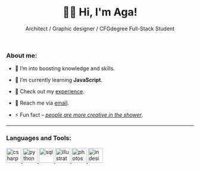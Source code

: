 <h1 align="center">👋🏻 Hi, I'm Aga!  </h1>
<p align="center">Architect / Graphic designer / CFGdegree Full-Stack Student</p><br>

<h3 align="left">About me:</h3>

- 🔭 I’m into boosting knowledge and skills.

- 🌱 I’m currently learning **JavaScript**.

- 📄 Check out my [experience](https://www.linkedin.com/in/agnieszka-thiel/).

- 💬 Reach me via [email](mailto:ag.thiel.arc@gmail.com?subject=[GitHub]%20Outreach).

- ⚡ Fun fact – <ins>*people are more creative in the shower*</ins>.

<!--<h3 align="left">Connect with me:</h3>
<p align="left">
<a href="https://discord.gg/Aga#4386" target="blank"><img align="center" src="https://raw.githubusercontent.com/rahuldkjain/github-profile-readme-generator/master/src/images/icons/Social/discord.svg" alt="Aga#4386" height="30" width="40" /></a>
</p> -->

---

<h3 align="left">Languages and Tools:</h3>
<p align="left"><a href="https://www.w3schools.com/cs/" target="_blank" rel="noreferrer"> <img src="https://www.svgrepo.com/show/305920/csharp.svg" alt="csharp" width="40" height="40"/></a><a href="https://www.python.org" target="_blank" rel="noreferrer"> <img src="https://upload.wikimedia.org/wikipedia/commons/d/d3/Python_icon_%28black_and_white%29.svg" alt="python" width="40" height="40"/> </a><a href="https://dev.mysql.com/doc/" target="_blank" rel="noreferrer"> <img src="https://www.svgrepo.com/show/384697/database-data-base.svg" alt="sql" width="40" height="40"/></a><a href="www.adobe.com" target="_blank" rel="noreferrer"> <img src="https://www.svgrepo.com/show/503148/adobe-ai.svg" alt="illustrator" width="40" height="40"/></a><a href="www.adobe.com" target="_blank" rel="noreferrer"> <img src="https://www.svgrepo.com/show/503155/adobe-ps.svg" alt="photoshop" width="40" height="40"/> </a><a href="www.adobe.com" target="_blank" rel="noreferrer"> <img src="https://www.svgrepo.com/show/503146/adobe-id.svg" alt="indesign" width="40" height="40"/></a></p>

<!--<h3 align="left">Support:</h3>
<p><a href="https://www.buymeacoffee.com/https://www.buymeacoffee.com/aginsideout"> <img align="left" src="https://cdn.buymeacoffee.com/buttons/v2/default-yellow.png" height="50" width="210" alt="https://www.buymeacoffee.com/aginsideout" /></a></p> -->

<br><br>

